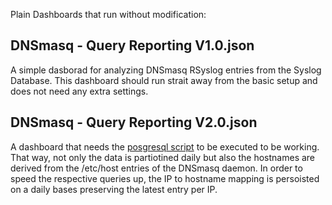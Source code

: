 Plain Dashboards that run without modification:

## DNSmasq - Query Reporting V1.0.json
A simple dasborad for analyzing DNSmasq RSyslog entries from the Syslog Database. This dashboard should run strait away from the basic setup and does not need any extra settings.

## DNSmasq - Query Reporting V2.0.json
A dashboard that needs the [posgresql script](../postgres/autopartitioning_setup.sql) to be executed to be working. 
That way, not only the data is partiotined daily but also the hostnames are derived from the /etc/host entries of the DNSmasq daemon. 
In order to speed the respective queries up, the IP to hostname mapping is persoisted on a daily bases preserving the latest entry per IP.
